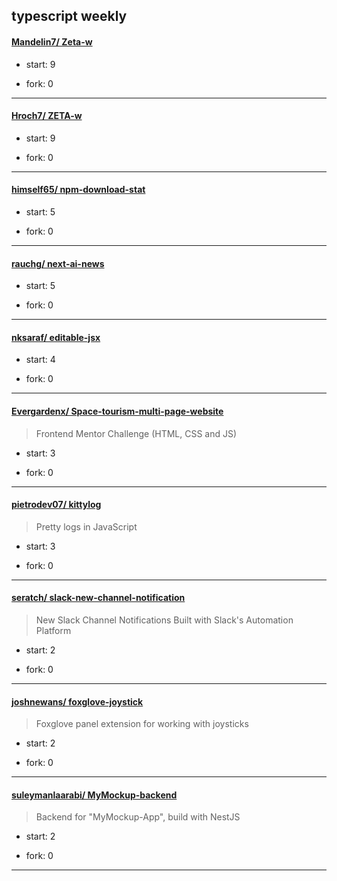 ## typescript weekly

#### [Mandelin7/ Zeta-w](https://github.com/Mandelin7/Zeta-w)
>  
+ start: 9
+ fork: 0
---
#### [Hroch7/ ZETA-w](https://github.com/Hroch7/ZETA-w)
>  
+ start: 9
+ fork: 0
---
#### [himself65/ npm-download-stat](https://github.com/himself65/npm-download-stat)
>  
+ start: 5
+ fork: 0
---
#### [rauchg/ next-ai-news](https://github.com/rauchg/next-ai-news)
>  
+ start: 5
+ fork: 0
---
#### [nksaraf/ editable-jsx](https://github.com/nksaraf/editable-jsx)
>  
+ start: 4
+ fork: 0
---
#### [Evergardenx/ Space-tourism-multi-page-website](https://github.com/Evergardenx/Space-tourism-multi-page-website)
>  Frontend Mentor Challenge (HTML, CSS and JS)
+ start: 3
+ fork: 0
---
#### [pietrodev07/ kittylog](https://github.com/pietrodev07/kittylog)
>  Pretty logs in JavaScript
+ start: 3
+ fork: 0
---
#### [seratch/ slack-new-channel-notification](https://github.com/seratch/slack-new-channel-notification)
>  New Slack Channel Notifications Built with Slack's Automation Platform
+ start: 2
+ fork: 0
---
#### [joshnewans/ foxglove-joystick](https://github.com/joshnewans/foxglove-joystick)
>  Foxglove panel extension for working with joysticks
+ start: 2
+ fork: 0
---
#### [suleymanlaarabi/ MyMockup-backend](https://github.com/suleymanlaarabi/MyMockup-backend)
>  Backend for "MyMockup-App", build with NestJS
+ start: 2
+ fork: 0
---
